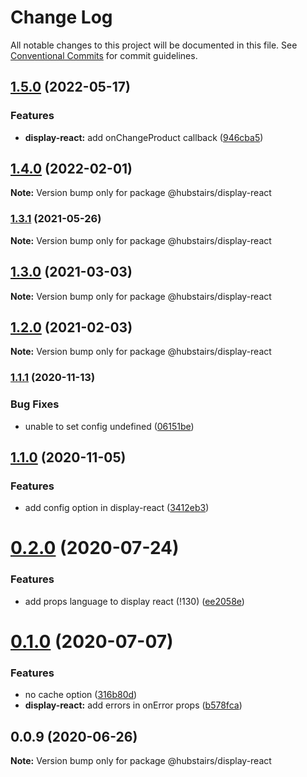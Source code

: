 # Change Log

All notable changes to this project will be documented in this file.
See [Conventional Commits](https://conventionalcommits.org) for commit guidelines.

## [1.5.0](https://github.com/hubstairs/display-controller/compare/v1.4.0...v1.5.0) (2022-05-17)


### Features

* **display-react:** add onChangeProduct callback ([946cba5](https://github.com/hubstairs/display-controller/commit/946cba5071e3393cceb42e7d55c1249c410296a0))



## [1.4.0](https://github.com/hubstairs/display-controller/compare/v1.3.1...v1.4.0) (2022-02-01)

**Note:** Version bump only for package @hubstairs/display-react





### [1.3.1](https://github.com/hubstairs/display-controller/compare/v1.3.0...v1.3.1) (2021-05-26)

**Note:** Version bump only for package @hubstairs/display-react





## [1.3.0](https://github.com/hubstairs/display-controller/compare/v1.2.0...v1.3.0) (2021-03-03)

**Note:** Version bump only for package @hubstairs/display-react





## [1.2.0](https://github.com/hubstairs/display-controller/compare/v1.1.1...v1.2.0) (2021-02-03)

**Note:** Version bump only for package @hubstairs/display-react





### [1.1.1](https://github.com/hubstairs/display-controller/compare/v1.1.0...v1.1.1) (2020-11-13)


### Bug Fixes

* unable to set config undefined ([06151be](https://github.com/hubstairs/display-controller/commit/06151be06429e73057adb989e50697150fa7ca7c))



## [1.1.0](https://github.com/hubstairs/display-controller/compare/v1.0.0...v1.1.0) (2020-11-05)


### Features

* add config option in display-react ([3412eb3](https://github.com/hubstairs/display-controller/commit/3412eb3ec3672a5b34d4f9a9beaea60f6b8a873b))



# [0.2.0](https://gitlab.com/hubstairs/front/npm-modules/display-controller/compare/v0.1.0...v0.2.0) (2020-07-24)


### Features

* add props language to display react (!130) ([ee2058e](https://gitlab.com/hubstairs/front/npm-modules/display-controller/commit/ee2058eb532db206ff03e4ecffc7587beb250952))





# [0.1.0](https://gitlab.com/hubstairs/front/npm-modules/display-controller/compare/v0.0.9...v0.1.0) (2020-07-07)

### Features

- no cache option ([316b80d](https://gitlab.com/hubstairs/front/npm-modules/display-controller/commit/316b80d73273606f6b7433cfe0996597371a9076))
- **display-react:** add errors in onError props ([b578fca](https://gitlab.com/hubstairs/front/npm-modules/display-controller/commit/b578fca33a882390f7ad9be3122e2208fdf36115))

## 0.0.9 (2020-06-26)

**Note:** Version bump only for package @hubstairs/display-react
